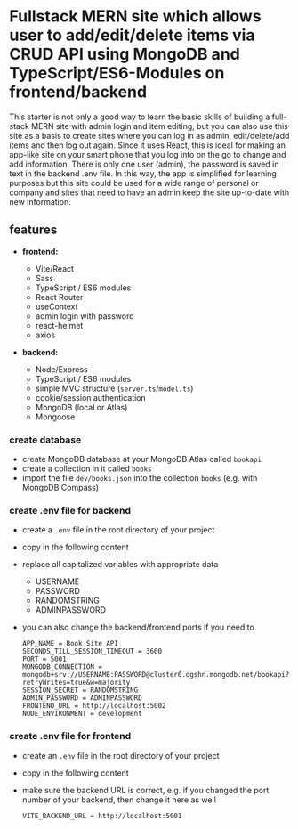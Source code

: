 # Fullstack MERN site which allows user to add/edit/delete items via CRUD API using MongoDB and TypeScript/ES6-Modules on frontend/backend

This starter is not only a good way to learn the basic skills of building a full-stack MERN site with admin login and item editing, but you can also use this site as a basis to create sites where you can log in as admin, edit/delete/add items and then log out again. Since it uses React, this is ideal for making an app-like site on your smart phone that you log into on the go to change and add information. There is only one user (admin), the password is saved in text in the backend .env file. In this way, the app is simplified for learning purposes but this site could be used for a wide range of personal or company and sites that need to have an admin keep the site up-to-date with new information.


## features

- **frontend:**
  - Vite/React
  - Sass
  - TypeScript / ES6 modules
  - React Router
  - useContext
  - admin login with password
  - react-helmet
  - axios

- **backend:**
  - Node/Express
  - TypeScript / ES6 modules
  - simple MVC structure (`server.ts`/`model.ts`)
  - cookie/session authentication
  - MongoDB (local or Atlas)
  - Mongoose

### create database

- create MongoDB database at your MongoDB Atlas called `bookapi`
- create a collection in it called `books`
- import the file `dev/books.json` into the collection `books` (e.g. with MongoDB Compass)

### create .env file for backend

- create a `.env` file in the root directory of your project
- copy in the following content
- replace all capitalized variables with appropriate data
  - USERNAME
  - PASSWORD
  - RANDOMSTRING
  - ADMINPASSWORD
- you can also change the backend/frontend ports if you need to

  ``` text
  APP_NAME = Book Site API
  SECONDS_TILL_SESSION_TIMEOUT = 3600 
  PORT = 5001
  MONGODB_CONNECTION = mongodb+srv://USERNAME:PASSWORD@cluster0.ogshn.mongodb.net/bookapi?retryWrites=true&w=majority
  SESSION_SECRET = RANDOMSTRING
  ADMIN_PASSWORD = ADMINPASSWORD
  FRONTEND_URL = http://localhost:5002
  NODE_ENVIRONMENT = development
  ```
  
### create .env file for frontend

- create an `.env` file in the root directory of your project
- copy in the following content
- make sure the backend URL is correct, e.g. if you changed the port number of your backend, then change it here as well

  ``` text
  VITE_BACKEND_URL = http://localhost:5001
  ```


